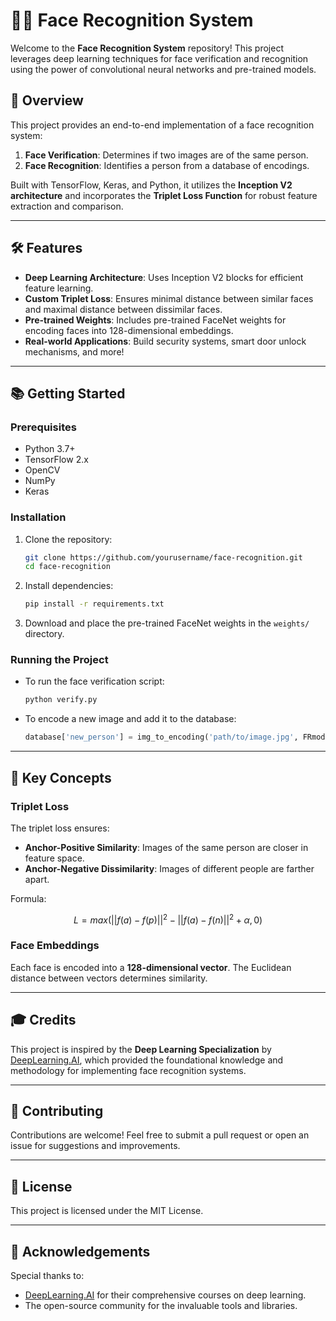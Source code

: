# 🧑‍💻 Face Recognition System

Welcome to the **Face Recognition System** repository! This project leverages deep learning techniques for face verification and recognition using the power of convolutional neural networks and pre-trained models.

## 🚀 Overview

This project provides an end-to-end implementation of a face recognition system:
1. **Face Verification**: Determines if two images are of the same person.
2. **Face Recognition**: Identifies a person from a database of encodings.

Built with TensorFlow, Keras, and Python, it utilizes the **Inception V2 architecture** and incorporates the **Triplet Loss Function** for robust feature extraction and comparison. 

---

## 🛠️ Features

- **Deep Learning Architecture**: Uses Inception V2 blocks for efficient feature learning.
- **Custom Triplet Loss**: Ensures minimal distance between similar faces and maximal distance between dissimilar faces.
- **Pre-trained Weights**: Includes pre-trained FaceNet weights for encoding faces into 128-dimensional embeddings.
- **Real-world Applications**: Build security systems, smart door unlock mechanisms, and more!

---

## 📚 Getting Started

### Prerequisites
- Python 3.7+
- TensorFlow 2.x
- OpenCV
- NumPy
- Keras

### Installation
1. Clone the repository:
   ```bash
   git clone https://github.com/yourusername/face-recognition.git
   cd face-recognition
   ```
2. Install dependencies:
   ```bash
   pip install -r requirements.txt
   ```

3. Download and place the pre-trained FaceNet weights in the `weights/` directory.

### Running the Project
- To run the face verification script:
  ```bash
  python verify.py
  ```

- To encode a new image and add it to the database:
  ```python
  database['new_person'] = img_to_encoding('path/to/image.jpg', FRmodel)
  ```

---

## 🧠 Key Concepts

### Triplet Loss
The triplet loss ensures:
- **Anchor-Positive Similarity**: Images of the same person are closer in feature space.
- **Anchor-Negative Dissimilarity**: Images of different people are farther apart.

Formula:
```math
L = max(||f(a) - f(p)||^2 - ||f(a) - f(n)||^2 + α, 0)
```

### Face Embeddings
Each face is encoded into a **128-dimensional vector**. The Euclidean distance between vectors determines similarity.

---

## 🎓 Credits

This project is inspired by the **Deep Learning Specialization** by [DeepLearning.AI](https://www.deeplearning.ai/courses/deep-learning-specialization/), which provided the foundational knowledge and methodology for implementing face recognition systems.

---

## 🤝 Contributing

Contributions are welcome! Feel free to submit a pull request or open an issue for suggestions and improvements.

---

## 📜 License

This project is licensed under the MIT License.

---

## 🌟 Acknowledgements

Special thanks to:
- [DeepLearning.AI](https://www.deeplearning.ai/) for their comprehensive courses on deep learning.
- The open-source community for the invaluable tools and libraries.
